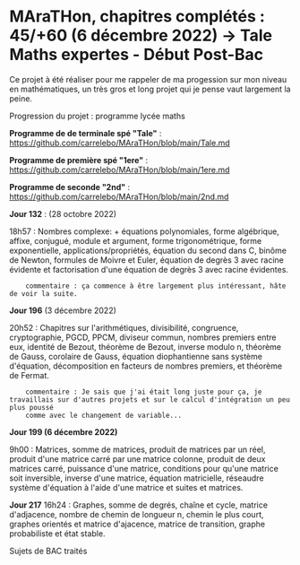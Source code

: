 # MAraTHon, chapitres complétés : 45/+60 (6 décembre 2022) -> Tale Maths expertes - Début Post-Bac

Ce projet à été réaliser pour me rappeler de ma progession sur mon niveau en mathématiques, un très gros et long projet qui je pense vaut largement la peine.

Progression du projet : programme lycée maths

**Programme de de terminale spé "Tale"** : https://github.com/carrelebo/MAraTHon/blob/main/Tale.md

**Programme de première spé "1ere"** : https://github.com/carrelebo/MAraTHon/blob/main/1ere.md

**Programme de seconde "2nd"** : https://github.com/carrelebo/MAraTHon/blob/main/2nd.md

**Jour 132** : (28 octobre 2022)

18h57 : Nombres complexe: + équations polynomiales, forme algébrique, affixe, conjugué, module et argument, forme trigonométrique, forme exponentielle,
        applications/propriétés, équation du second dans C, binôme de Newton, formules de Moivre et Euler, équation de degrès 3 avec racine évidente 
        et factorisation d'une équation de degrès 3 avec racine évidentes.
        
        commentaire : ça commence à être largement plus intéressant, hâte de voir la suite. 

**Jour 196** (3 décembre 2022)

20h52 : Chapitres sur l'arithmétiques, divisibilité, congruence, cryptographie, PGCD, PPCM, diviseur commun, nombres premiers entre eux, identité de Bezout, 
        théorème de Bezout, inverse modulo n, théorème de Gauss, corolaire de Gauss, équation diophantienne sans système d'équation, décomposition en facteurs
        de nombres premiers, et théorème de Fermat.
        
        commentaire : Je sais que j'ai était long juste pour ça, je travaillais sur d'autres projets et sur le calcul d'intégration un peu plus poussé
        comme avec le changement de variable...
        

**Jour 199 (6 décembre 2022)**

9h00 : Matrices, somme de matrices, produit de matrices par un réel, produit d'une matrice carré par une matrice colonne, produit de deux matrices carré,
       puissance d'une matrice, conditions pour qu'une matrice soit inversible, inverse d'une matrice, équation matricielle, réseaudre système d'équation 
       à l'aide d'une matrice et suites et matrices.
       
**Jour 217**
16h24 : Graphes, somme de degrés, chaîne et cycle, matrice d'adjacence, nombre de chemin de longueur n, chemin le plus court, 
        graphes orientés et matrice d'ajacence, matrice de transition, graphe probabiliste et état stable.
        
Sujets de BAC traités

